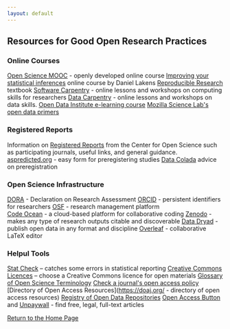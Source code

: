 ```yaml
---
layout: default
---
```


## Resources for Good Open Research Practices


### Online Courses
[Open Science MOOC](https://opensciencemooc.eu/) - openly developed online course
[Improving your statistical inferences](https://www.coursera.org/learn/statistical-inferences) online course by Daniel Lakens
[Reproducible Research](https://www.practicereproducibleresearch.org/) textbook
[Software Carpentry](https://software-carpentry.org/) - online lessons and workshops on computing skills for researchers
[Data Carpentry](https://datacarpentry.org/) - online lessons and workshops on data skills. 
[Open Data Institute e-learning course](http://accelerate.theodi.org/)
[Mozilla Science Lab's open data primers](https://mozillascience.github.io/open-data-primers/index.html)


### Registered Reports
Information on [Registered Reports](https://cos.io/rr/) from the Center for Open Science such as participating journals, useful links, and general guidance. 
[aspredicted.org](https://aspredicted.org) - easy form for preregistering studies
[Data Colada](http://datacolada.org/64) advice on preregistration


### Open Science Infrastructure
[DORA](https://sfdora.org/) - Declaration on Research Assessment
[ORCID](https://orcid.org/) - persistent identifiers for researchers
[OSF](https://osf.io/) - research management platform  
[Code Ocean](https://codeocean.com/) - a cloud-based platform for collaborative coding 
[Zenodo](https://zenodo.org/) - makes any type of research outputs citable and discoverable
[Data Dryad](https://datadryad.org/) - publish open data in any format and discipline 
[Overleaf](https://www.overleaf.com/) - collaborative LaTeX editor 


### Helpul Tools
[Stat Check](http://statcheck.io/) – catches some errors in statistical reporting 
[Creative Commons Licences](https://creativecommons.org/choose/) – choose a Creative Commons licence for open materials 
[Glossary of Open Science Terminology](http://www.righttoresearch.org/resources/OpenResearchGlossary/index.shtml)
[Check a journal's open access policy](http://sherpa.ac.uk/romeo/index.php) 
[Directory of Open Access Resources](https://doaj.org/ - directory of open access resources)
[Registry of Open Data Repositories](https://www.re3data.org/)
[Open Access Button](https://openaccessbutton.org/) and [Unpaywall](http://unpaywall.org/)  - find free, legal, full-text articles

[Return to the Home Page](./) 
